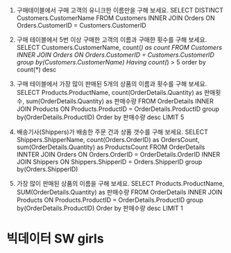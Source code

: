 1. 구매테이블에서 구매 고객의 유니크한 이름만을 구해 보세요.
SELECT DISTINCT Customers.CustomerName FROM Customers 
INNER JOIN Orders ON Orders.CustomerID = Customers.CustomerID

2. 구매 테이블에서 5번 이상 구매한 고객의 이름과 구매한 횟수를 구해 보세요.
SELECT Customers.CustomerName, count(*) as count FROM Customers
INNER JOIN Orders ON Orders.CustomerID = Customers.CustomerID
group by(Customers.CustomerName)
Having count(*) > 5
order by count(*) desc

3. 구매 테이블에서 가장 많이 판매된 5개의 상품의 이름과 횟수를 구해 보세요.
SELECT Products.ProductName, count(OrderDetails.Quantity) as 판매횟수, sum(OrderDetails.Quantity) as 판매수량
FROM OrderDetails
INNER JOIN Products ON Products.ProductID = OrderDetails.ProductID
group by(OrderDetails.ProductID)
Order by 판매수량 desc
LIMIT 5

4. 배송기사(Shippers)가 배송한 주문 건과 상품 갯수를 구해 보세요.
SELECT Shippers.ShipperName, count(Orders.OrderID) as OrdersCount, sum(OrderDetails.Quantity) as ProductsCount
FROM OrderDetails
INNTER JOIN Orders ON Orders.OrderID = OrderDetails.OrderID
INNER JOIN Shippers ON Shippers.ShipperID = Orders.ShipperID
group by(Orders.ShipperID)

5. 가장 많이 판매된 상품의 이름을 구해 보세요.
SELECT Products.ProductName, SUM(OrderDetails.Quantity) as 판매수량
FROM OrderDetails
INNER JOIN Products ON Products.ProductID = OrderDetails.ProductID
group by(OrderDetails.ProductID)
Order by 판매수량 desc
LIMIT 1

# 빅데이터 SW girls 
